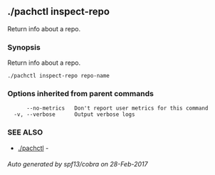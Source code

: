 ## ./pachctl inspect-repo

Return info about a repo.

### Synopsis


Return info about a repo.

```
./pachctl inspect-repo repo-name
```

### Options inherited from parent commands

```
      --no-metrics   Don't report user metrics for this command
  -v, --verbose      Output verbose logs
```

### SEE ALSO
* [./pachctl](./pachctl.md)	 - 

###### Auto generated by spf13/cobra on 28-Feb-2017
